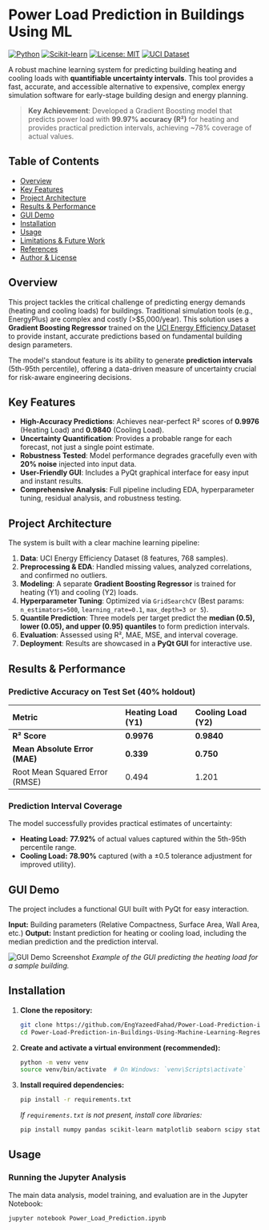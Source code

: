 # Power Load Prediction in Buildings Using ML

[![Python](https://img.shields.io/badge/Python-3.8%2B-blue?logo=python)](https://www.python.org/)
[![Scikit-learn](https://img.shields.io/badge/Scikit--Learn-1.2%2B-green?logo=scikit-learn)](https://scikit-learn.org/stable/)
[![License: MIT](https://img.shields.io/badge/License-MIT-green.svg)](https://opensource.org/licenses/MIT)
[![UCI Dataset](https://img.shields.io/badge/Dataset-UCI%20Energy%20Efficiency-orange)](https://archive.ics.uci.edu/dataset/242/energy+efficiency)

A robust machine learning system for predicting building heating and cooling loads with **quantifiable uncertainty intervals**. This tool provides a fast, accurate, and accessible alternative to expensive, complex energy simulation software for early-stage building design and energy planning.

> **Key Achievement**: Developed a Gradient Boosting model that predicts power load with **99.97% accuracy (R²)** for heating and provides practical prediction intervals, achieving ~78% coverage of actual values.

##  Table of Contents

- [Overview](#-overview)
- [Key Features](#-key-features)
- [Project Architecture](#-project-architecture)
- [Results & Performance](#-results--performance)
- [GUI Demo](#-gui-demo)
- [Installation](#-installation)
- [Usage](#-usage)
- [Limitations & Future Work](#-limitations--future-work)
- [References](#-references)
- [Author & License](#-author--license)

##  Overview

This project tackles the critical challenge of predicting energy demands (heating and cooling loads) for buildings. Traditional simulation tools (e.g., EnergyPlus) are complex and costly (>$5,000/year). This solution uses a **Gradient Boosting Regressor** trained on the [UCI Energy Efficiency Dataset](https://archive.ics.uci.edu/dataset/242/energy+efficiency) to provide instant, accurate predictions based on fundamental building design parameters.

The model's standout feature is its ability to generate **prediction intervals** (5th-95th percentile), offering a data-driven measure of uncertainty crucial for risk-aware engineering decisions.

##  Key Features

- **High-Accuracy Predictions**: Achieves near-perfect R² scores of **0.9976** (Heating Load) and **0.9840** (Cooling Load).
- **Uncertainty Quantification**: Provides a probable range for each forecast, not just a single point estimate.
- **Robustness Tested**: Model performance degrades gracefully even with **20% noise** injected into input data.
- **User-Friendly GUI**: Includes a PyQt graphical interface for easy input and instant results.
- **Comprehensive Analysis**: Full pipeline including EDA, hyperparameter tuning, residual analysis, and robustness testing.

##  Project Architecture

The system is built with a clear machine learning pipeline:

1.  **Data**: UCI Energy Efficiency Dataset (8 features, 768 samples).
2.  **Preprocessing & EDA**: Handled missing values, analyzed correlations, and confirmed no outliers.
3.  **Modeling**: A separate **Gradient Boosting Regressor** is trained for heating (Y1) and cooling (Y2) loads.
4.  **Hyperparameter Tuning**: Optimized via `GridSearchCV` (Best params: `n_estimators=500`, `learning_rate=0.1`, `max_depth=3 or 5`).
5.  **Quantile Prediction**: Three models per target predict the **median (0.5), lower (0.05), and upper (0.95) quantiles** to form prediction intervals.
6.  **Evaluation**: Assessed using R², MAE, MSE, and interval coverage.
7.  **Deployment**: Results are showcased in a **PyQt GUI** for interactive use.

## Results & Performance

### Predictive Accuracy on Test Set (40% holdout)

| Metric | Heating Load (Y1) | Cooling Load (Y2) |
| :--- | :--- | :--- |
| **R² Score** | **0.9976** | **0.9840** |
| **Mean Absolute Error (MAE)** | **0.339** | **0.750** |
| Root Mean Squared Error (RMSE) | 0.494 | 1.201 |

### Prediction Interval Coverage
The model successfully provides practical estimates of uncertainty:
- **Heating Load:** **77.92%** of actual values captured within the 5th-95th percentile range.
- **Cooling Load:** **78.90%** captured (with a ±0.5 tolerance adjustment for improved utility).

## GUI Demo

The project includes a functional GUI built with PyQt for easy interaction.

**Input:** Building parameters (Relative Compactness, Surface Area, Wall Area, etc.)
**Output:** Instant prediction for heating or cooling load, including the median prediction and the prediction interval.

![GUI Demo Screenshot](https://via.placeholder.com/600x400.png?text=GUI+Screenshot+Placeholder)
*Example of the GUI predicting the heating load for a sample building.*

## Installation

1.  **Clone the repository:**
    ```bash
    git clone https://github.com/EngYazeedFahad/Power-Load-Prediction-in-Buildings-Using-Machine-Learning-Regression-Models.git
    cd Power-Load-Prediction-in-Buildings-Using-Machine-Learning-Regression-Models
    ```

2.  **Create and activate a virtual environment (recommended):**
    ```bash
    python -m venv venv
    source venv/bin/activate  # On Windows: `venv\Scripts\activate`
    ```

3.  **Install required dependencies:**
    ```bash
    pip install -r requirements.txt
    ```
    *If `requirements.txt` is not present, install core libraries:*
    ```bash
    pip install numpy pandas scikit-learn matplotlib seaborn scipy statsmodels PyQt5
    ```

## Usage

### Running the Jupyter Analysis
The main data analysis, model training, and evaluation are in the Jupyter Notebook:
```bash
jupyter notebook Power_Load_Prediction.ipynb

